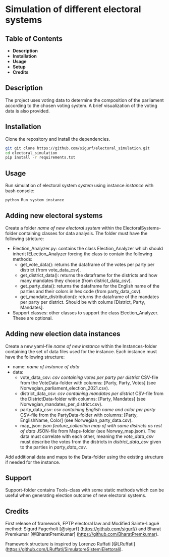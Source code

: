 
# Simulation of different electoral systems


## Table of Contents

- **Description**
- **Installation**
- **Usage**
- **Setup**
- **Credits**


## Description

The project uses voting data to determine the composition of the parliament according to the chosen voting system. A brief visualization of the voting data is also provided.


## Installation

Clone the repository and install the dependencies.

```bash
git git clone https://github.com/sigurf/electoral_simulation.git
cd electoral_simulation
pip install -r requirements.txt
```


## Usage

Run simulation of electoral system *system* using instance *instance* with bash console:

```bash
python Run system instance
``` 


## Adding new electoral systems

Create a folder *name of new electoral system* within the ElectoralSystems-folder containing classes for data analysis. The folder must have the following stricture:
+ Election_Analyzer.py: contains the class Election_Analyzer which should inherit IELection_Analyzer forcing the class to contain the following methods:
    + get_vote_data():  returns the dataframe of the votes per party per district (from vote_data_csv).
    + get_district_data(): returns the dataframe for the districts and how many mandates they choose (from district_data_csv).
    + get_party_data(): returns the dataframe for the English name of the parties and their colors in hex code (from party_data_csv).
    + get_mandate_distribution(): returns the dataframe of the mandates per party per district. Should be with colums [District, Party, Mandates].
+ Support classes: other classes to support the class Election_Analyzer. These are optional.


## Adding new election data instances 

Create a new yaml-file *name of new instance* within the Instances-folder containing the set of data files used for the instance. Each instance must have the following structure:
+ name: *name of instance of data*
+ data:
    + vote_data_csv: *csv containing votes per party per district* CSV-file from the VoteData-folder with columns: [Party, Party, Votes] (see Norwegian_parliament_election_2021.csv).
    + district_data_csv: *csv containing mandates per district* CSV-file from the DistrictData-folder with columns: [Party, Mandates] (see Norwegian_mandates_per_district.csv).
    + party_data_csv: *csv containing English name and color per party* CSV-file from the PartyData-folder with columns: [Party, EnglishName, Color] (see Norwegian_party_data.csv).
    + map_json: *json feature_collection map of with same districts as rest of data* JSON-file from Maps-folder (see Norway_map.json).
The data must correlate with each other, meaning the *vote_data_csv* must describe the votes from the districts in *district_data_csv* given to the parties in *party_data_csv*.

Add additional data and maps to the Data-folder using the existing structure if needed for the instance.


## Support

Support-folder contains Tools-class with some static methods which can be useful when generating election outcome of new electoral systems.


## Credits

First release of framework, FPTP electoral law and Modified Sainte-Laguë method: Sigurd Fagerholt [@sigurf] (https://github.com/sigurf/) and Bharat Premkumar [@BharatPremkumar] (https://github.com/BharatPremkumar).

Framework structure is inspired by Lorenzo Ruffati [@LRuffati] (https://github.com/LRuffati/SimulatoreSistemiElettorali).